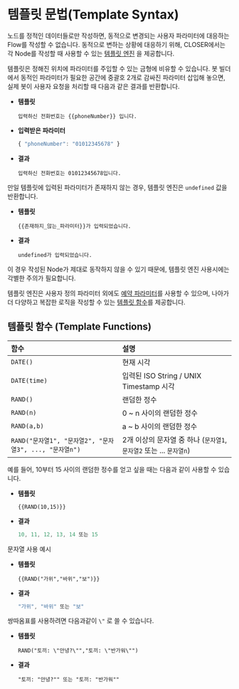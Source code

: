 # 템플릿 문법\(Template Syntax\)

노드를 정적인 데이터들로만 작성하면, 동적으로 변경되는 사용자 파라미터에 대응하는 Flow를 작성할 수 없습니다. 동적으로 변하는 상황에 대응하기 위해, CLOSER에서는 각 Node를 작성할 때 사용할 수 있는 [템플릿 엔진](https://en.wikipedia.org/wiki/Template_processor) 을 제공합니다.

템플릿은 정해진 위치에 파라미터를 주입할 수 있는 금형에 비유할 수 있습니다. 봇 빌더에서 동적인 파라미터가 필요한 공간에 중괄호 2개로 감싸진 파라미터 삽입해 놓으면, 실제 봇이 사용자 요청을 처리할 때 다음과 같은 결과를 반환합니다.

* **템플릿**

  ```text
  입력하신 전화번호는 {{phoneNumber}} 입니다.
  ```

* **입력받은 파라미터**

  ```javascript
  { "phoneNumber": "01012345678" }
  ```

* **결과**

  ```text
  입력하신 전화번호는 01012345678입니다.
  ```

만일 템플릿에 입력된 파라미터가 존재하지 않는 경우, 템플릿 엔진은 `undefined` 값을 반환합니다.

* **템플릿**

  ```text
  {{존재하지_않는_파라미터}}가 입력되었습니다.
  ```

* **결과**

  ```text
  undefined가 입력되었습니다.
  ```

이 경우 작성된 Node가 제대로 동작하지 않을 수 있기 때문에, 템플릿 엔진 사용시에는 각별한 주의가 필요합니다.

템플릿 엔진은 사용자 정의 파라미터 외에도 [예약 파라미터](parameter.md#reserved-parameters)를 사용할 수 있으며, 나아가 더 다양하고 복잡한 로직을 작성할 수 있는 [템플릿 함수](template-syntax.md#template-functions)를 제공합니다.

## 템플릿 함수 \(Template Functions\) <a id="template-functions"></a>

| 함수 | 설명 |
| :--- | :--- |
| `DATE()` | 현재 시각 |
| `DATE(time)` | 입력된 ISO String / UNIX Timestamp 시각 |
| `RAND()` | 랜덤한 정수 |
| `RAND(n)` | 0 ~ n 사이의 랜덤한 정수 |
| `RAND(a,b)` | a ~ b 사이의 랜덤한 정수 |
| `RAND("문자열1", "문자열2", "문자열3", ..., "문자열n")` | 2개 이상의 문자열 중 하나 \(`문자열1`, `문자열2` 또는 ... `문자열n`\) |

예를 들어, 10부터 15 사이의 랜덤한 정수를 얻고 싶을 때는 다음과 같이 사용할 수 있습니다.

* **템플릿**

  ```text
  {{RAND(10,15)}}
  ```

* **결과**

  ```javascript
  10, 11, 12, 13, 14 또는 15
  ```

문자열 사용 예시

* **템플릿**

  ```text
  {{RAND("가위","바위","보")}}
  ```

* **결과**

  ```javascript
  "가위", "바위" 또는 "보"
  ```

쌍따옴표를 사용하려면 다음과같이 `\"` 로 쓸 수 있습니다.

* **템플릿**

  ```text
  RAND("토끼: \"안녕?\"","토끼: \"반가워\"")
  ```

* **결과**

  ```text
  "토끼: "안녕?"" 또는 "토끼: "반가워""
  ```

